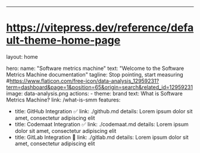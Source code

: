 ---
# https://vitepress.dev/reference/default-theme-home-page
layout: home

hero:
  name: "Software metrics machine"
  text: "Welcome to the Software Metrics Machine documentation"
  tagline: Stop pointing, start measuring
  #https://www.flaticon.com/free-icon/data-analysis_12959231?term=dashboard&page=1&position=65&origin=search&related_id=12959231
  image: data-analysis.png
  actions:
    - theme: brand
      text: What is Software Metrics Machine?
      link: /what-is-smm
features:
  - title: GitHub Integration ✅
    link: ./github.md
    details: Lorem ipsum dolor sit amet, consectetur adipiscing elit
  - title: Codemaat Integration ✅
    link: ./codemaat.md
    details: Lorem ipsum dolor sit amet, consectetur adipiscing elit
  - title: GitLab Integration 🚧
    link: ./gitlab.md
    details: Lorem ipsum dolor sit amet, consectetur adipiscing elit
